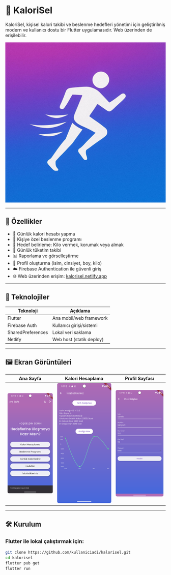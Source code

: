 # 🥗 KaloriSel

KaloriSel, kişisel kalori takibi ve beslenme hedefleri yönetimi için geliştirilmiş modern ve kullanıcı dostu bir Flutter uygulamasıdır. Web üzerinden de erişilebilir.

![KaloriSel Banner](assets/screens/banner.jpg) 

---

## 🚀 Özellikler

- 🔢 Günlük kalori hesabı yapma
- 🥗 Kişiye özel beslenme programı
- 🎯 Hedef belirleme: Kilo vermek, korumak veya almak
- 📝 Günlük tüketim takibi
- 📊 Raporlama ve görselleştirme
- 👤 Profil oluşturma (isim, cinsiyet, boy, kilo)
- ☁️ Firebase Authentication ile güvenli giriş
- 🌐 Web üzerinden erişim: [kalorisel.netlify.app](https://kalorisel.netlify.app)

---

## 🧱 Teknolojiler

| Teknoloji      | Açıklama                      |
|----------------|-------------------------------|
| Flutter        | Ana mobil/web framework       |
| Firebase Auth  | Kullanıcı girişi/sistemi      |
| SharedPreferences | Lokal veri saklama         |
| Netlify        | Web host (statik deploy)      |

---

## 🖼️ Ekran Görüntüleri

| Ana Sayfa | Kalori Hesaplama | Profil Sayfası |
|----------|------------------|----------------|
| ![1](assets/screens/home.png) | ![2](assets/screens/calorie.png) | ![3](assets/screens/profile.png) |



---

## 🛠️ Kurulum

### Flutter ile lokal çalıştırmak için:

```bash
git clone https://github.com/kullaniciadi/kalorisel.git
cd kalorisel
flutter pub get
flutter run
